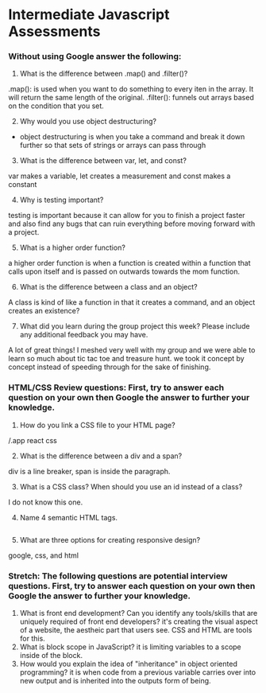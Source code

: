 # Intermediate Javascript Assessments

### Without using Google answer the following:

1. What is the difference between .map() and .filter()?

.map(): is used when you want to do something to every iten in the array. It will return the same length of the original.
.filter(): funnels out arrays based on the condition that you set.

2. Why would you use object destructuring?

- object destructuring is when you take a command and break it down further so that sets of strings or arrays can pass through 

3. What is the difference between var, let, and const?

var makes a variable, let creates a measurement and const makes a constant

4. Why is testing important?

testing is important because it can allow for you to finish a project faster and also find any bugs that can ruin everything before moving forward with a project.

5. What is a higher order function?

a higher order function is when a function is created within a function that calls upon itself and is passed on outwards towards the mom function.

6. What is the difference between a class and an object?

A class is kind of like a function in that it creates a command, and an object creates an existence?

7. What did you learn during the group project this week? Please include any additional feedback you may have.

A lot of great things! I meshed very well with my group and we were able to learn so much about tic tac toe and treasure hunt. we took it concept by concept instead of speeding through for the sake of finishing. 

### HTML/CSS Review questions: First, try to answer each question on your own then Google the answer to further your knowledge.

1. How do you link a CSS file to your HTML page?

/.app react css

2. What is the difference between a div and a span?

div is a line breaker, span is inside the paragraph.

3. What is a CSS class? When should you use an id instead of a class?

I do not know this one.

4. Name 4 semantic HTML tags.

<form> <table><font-size> <img><src>

5. What are three options for creating responsive design?

google, css, and html

### Stretch: The following questions are potential interview questions. First, try to answer each question on your own then Google the answer to further your knowledge.

1. What is front end development? Can you identify any tools/skills that are uniquely required of front end developers?
it's creating the visual aspect of a website, the aestheic part that users see. CSS and HTML are tools for this.
2. What is block scope in JavaScript?
it is limiting variables to a scope inside of the block.
3. How would you explain the idea of "inheritance" in object oriented programming?
it is when code from a previous variable carries over into new output and is inherited into the outputs form of being.